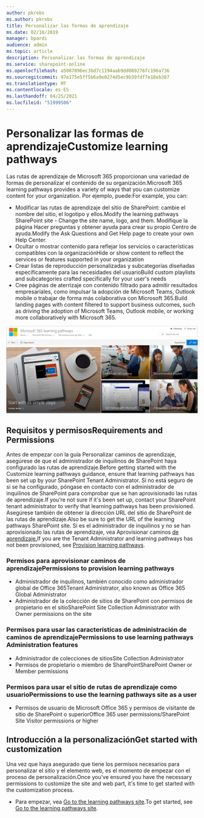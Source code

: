 ```yaml
---
author: pkrebs
ms.author: pkrebs
title: Personalizar las formas de aprendizaje
ms.date: 02/18/2019
manager: bpardi
audience: admin
ms.topic: article
description: Personalizar las formas de aprendizaje
ms.service: sharepoint-online
ms.openlocfilehash: a5087096ec3bd7c1194aab9dd089276fc196a736
ms.sourcegitcommit: 97e175e5ff5b6a9e0274d5ec9b39fdf7e18eb387
ms.translationtype: MT
ms.contentlocale: es-ES
ms.lasthandoff: 04/25/2021
ms.locfileid: "51999506"
---
```

# <a name="customize-learning-pathways"></a><span data-ttu-id="aae0a-103">Personalizar las formas de aprendizaje</span><span class="sxs-lookup"><span data-stu-id="aae0a-103">Customize learning pathways</span></span>

<span data-ttu-id="aae0a-104">Las rutas de aprendizaje de Microsoft 365 proporcionan una variedad de formas de personalizar el contenido de su organización.</span><span class="sxs-lookup"><span data-stu-id="aae0a-104">Microsoft 365 learning pathways provides a variety of ways that you can customize content for your organization.</span></span> <span data-ttu-id="aae0a-105">Por ejemplo, puede:</span><span class="sxs-lookup"><span data-stu-id="aae0a-105">For example, you can:</span></span>  
- <span data-ttu-id="aae0a-106">Modificar las rutas de aprendizaje del sitio de SharePoint: cambie el nombre del sitio, el logotipo y ellos.</span><span class="sxs-lookup"><span data-stu-id="aae0a-106">Modify the learning pathways SharePoint site - Change the site name, logo, and them.</span></span> <span data-ttu-id="aae0a-107">Modifique la página Hacer preguntas y obtener ayuda para crear su propio Centro de ayuda.</span><span class="sxs-lookup"><span data-stu-id="aae0a-107">Modify the Ask Questions and Get Help page to create your own Help Center.</span></span> 
- <span data-ttu-id="aae0a-108">Ocultar o mostrar contenido para reflejar los servicios o características compatibles con la organización</span><span class="sxs-lookup"><span data-stu-id="aae0a-108">Hide or show content to reflect the services or features supported in your organization</span></span> 
- <span data-ttu-id="aae0a-109">Crear listas de reproducción personalizadas y subcategorías diseñadas específicamente para las necesidades del usuario</span><span class="sxs-lookup"><span data-stu-id="aae0a-109">Build custom playlists and subcategories crafted specifically for your user's needs</span></span>
- <span data-ttu-id="aae0a-110">Cree páginas de aterrizaje con contenido filtrado para admitir resultados empresariales, como impulsar la adopción de Microsoft Teams, Outlook mobile o trabajar de forma más colaborativa con Microsoft 365.</span><span class="sxs-lookup"><span data-stu-id="aae0a-110">Build landing pages with content filtered to support business outcomes, such as driving the adoption of Microsoft Teams, Outlook mobile, or working more collaboratively with Microsoft 365.</span></span>

![Colección de fotos de caminos de aprendizaje generales de Microsoft.](media/cg-introducing.png)

## <a name="requirements-and-permissions"></a><span data-ttu-id="aae0a-112">Requisitos y permisos</span><span class="sxs-lookup"><span data-stu-id="aae0a-112">Requirements and Permissions</span></span>

<span data-ttu-id="aae0a-113">Antes de empezar con la guía Personalizar caminos de aprendizaje, asegúrese de que el administrador de inquilinos de SharePoint haya configurado las rutas de aprendizaje.</span><span class="sxs-lookup"><span data-stu-id="aae0a-113">Before getting started with the Customize learning pathways guidance, ensure that learning pathways has been set up by your SharePoint Tenant Administrator.</span></span> <span data-ttu-id="aae0a-114">Si no está seguro de si se ha configurado, póngase en contacto con el administrador de inquilinos de SharePoint para comprobar que se han aprovisionado las rutas de aprendizaje.</span><span class="sxs-lookup"><span data-stu-id="aae0a-114">If you’re not sure if it's been set up, contact your SharePoint tenant administrator to verify that learning pathways has been provisioned.</span></span> <span data-ttu-id="aae0a-115">Asegúrese también de obtener la dirección URL del sitio de SharePoint de las rutas de aprendizaje.</span><span class="sxs-lookup"><span data-stu-id="aae0a-115">Also be sure to get the URL of the learning pathways SharePoint site.</span></span> <span data-ttu-id="aae0a-116">Si es el administrador de inquilinos y no se han aprovisionado las rutas de aprendizaje, vea Aprovisionar caminos [de aprendizaje.](custom_provision.md)</span><span class="sxs-lookup"><span data-stu-id="aae0a-116">If you are the Tenant Administrator and learning pathways has not been provisioned, see [Provision learning pathways](custom_provision.md).</span></span> 

### <a name="permissions-to-provision-learning-pathways"></a><span data-ttu-id="aae0a-117">Permisos para aprovisionar caminos de aprendizaje</span><span class="sxs-lookup"><span data-stu-id="aae0a-117">Permissions to provision learning pathways</span></span>

- <span data-ttu-id="aae0a-118">Administrador de inquilinos, también conocido como administrador global de Office 365</span><span class="sxs-lookup"><span data-stu-id="aae0a-118">Tenant Administrator, also known as Office 365 Global Administrator</span></span>
- <span data-ttu-id="aae0a-119">Administrador de la colección de sitios de SharePoint con permisos de propietario en el sitio</span><span class="sxs-lookup"><span data-stu-id="aae0a-119">SharePoint Site Collection Administrator with Owner permissions on the site</span></span>

### <a name="permissions-to-use-learning-pathways-administration-features"></a><span data-ttu-id="aae0a-120">Permisos para usar las características de administración de caminos de aprendizaje</span><span class="sxs-lookup"><span data-stu-id="aae0a-120">Permissions to use learning pathways Administration features</span></span>

- <span data-ttu-id="aae0a-121">Administrador de colecciones de sitios</span><span class="sxs-lookup"><span data-stu-id="aae0a-121">Site Collection Administrator</span></span>
- <span data-ttu-id="aae0a-122">Permisos de propietario o miembro de SharePoint</span><span class="sxs-lookup"><span data-stu-id="aae0a-122">SharePoint Owner or Member permissions</span></span>

### <a name="permissions-to-use-the-learning-pathways-site-as-a-user"></a><span data-ttu-id="aae0a-123">Permisos para usar el sitio de rutas de aprendizaje como usuario</span><span class="sxs-lookup"><span data-stu-id="aae0a-123">Permissions to use the learning pathways site as a user</span></span>

- <span data-ttu-id="aae0a-124">Permisos de usuario de Microsoft Office 365 y permisos de visitante de sitio de SharePoint o superior</span><span class="sxs-lookup"><span data-stu-id="aae0a-124">Office 365 user permissions/SharePoint Site Visitor permissions or higher</span></span>

## <a name="get-started-with-customization"></a><span data-ttu-id="aae0a-125">Introducción a la personalización</span><span class="sxs-lookup"><span data-stu-id="aae0a-125">Get started with customization</span></span>
<span data-ttu-id="aae0a-126">Una vez que haya asegurado que tiene los permisos necesarios para personalizar el sitio y el elemento web, es el momento de empezar con el proceso de personalización.</span><span class="sxs-lookup"><span data-stu-id="aae0a-126">Once you've ensured you have the necessary permissions to customize the site and web part, it's time to get started with the customization process.</span></span> 

- <span data-ttu-id="aae0a-127">Para empezar, vea [Go to the learning pathways site](custom_goto.md).</span><span class="sxs-lookup"><span data-stu-id="aae0a-127">To get started, see [Go to the learning pathways site](custom_goto.md).</span></span>